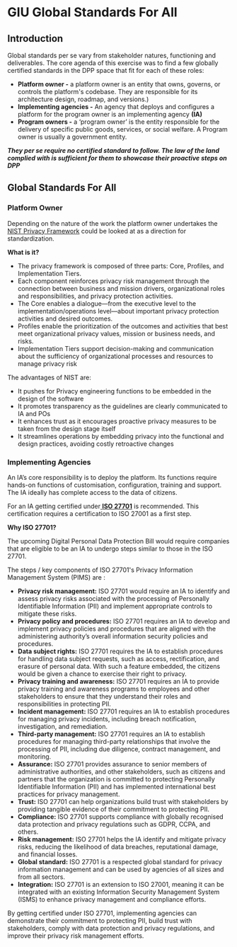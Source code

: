 # GIU Global Standards For All

## Introduction

Global standards per se vary from stakeholder natures, functioning and deliverables. The core agenda of this exercise was to find a few globally certified standards in the DPP space that fit for each of these roles:

* **Platform owner -** a platform owner is an entity that owns, governs, or controls the platform's codebase. They are responsible for its architecture design, roadmap, and versions.)
* **Implementing agencies -** An agency that deploys and configures a platform for the program owner is an implementing agency **(IA)**
* **Program owners -** a ‘program owner’ is the entity responsible for the delivery of specific public goods, services, or social welfare. A Program owner is usually a government entity.

_**They per se require no certified standard to follow. The law of the land complied with is sufficient for them to showcase their proactive steps on DPP**_

## Global Standards For All

### **Platform Owner**

Depending on the nature of the work the platform owner undertakes the [NIST Privacy Framework](https://nvlpubs.nist.gov/nistpubs/CSWP/NIST.CSWP.01162020.pdf) could be looked at as a direction for standardization.

**What is it?**

* The privacy framework is composed of three parts: Core, Profiles, and Implementation Tiers.
* Each component reinforces privacy risk management through the connection between business and mission drivers, organizational roles and responsibilities, and privacy protection activities.
* The Core enables a dialogue—from the executive level to the implementation/operations level—about important privacy protection activities and desired outcomes.
* Profiles enable the prioritization of the outcomes and activities that best meet organizational privacy values, mission or business needs, and risks.
* Implementation Tiers support decision-making and communication about the sufficiency of organizational processes and resources to manage privacy risk

The advantages of NIST are:

* It pushes for Privacy engineering functions to be embedded in the design of the software
* It promotes transparency as the guidelines are clearly communicated to IA and POs
* It enhances trust as it encourages proactive privacy measures to be taken from the design stage itself
* It streamlines operations by embedding privacy into the functional and design practices, avoiding costly retroactive changes

### **Implementing Agencies**

An IA’s core responsibility is to deploy the platform. Its functions require hands-on functions of customisation, configuration, training and support. The IA ideally has complete access to the data of citizens.

For an IA getting certified under[ **ISO 27701**](https://www.linkedin.com/pulse/iso-27701-privacy-information-management-system-sandhya-khamesra-1e/) is recommended. This certification requires a certification to ISO 27001 as a first step.

**Why ISO 27701?**

The upcoming Digital Personal Data Protection Bill would require companies that are eligible to be an IA to undergo steps similar to those in the ISO 27701.

The steps / key components of ISO 27701's Privacy Information Management System (PIMS) are :

* **Privacy risk management:** ISO 27701 would require an IA to identify and assess privacy risks associated with the processing of Personally Identifiable Information (PII) and implement appropriate controls to mitigate these risks.
* **Privacy policy and procedures:** ISO 27701 requires an IA to develop and implement privacy policies and procedures that are aligned with the administering authority’s overall information security policies and procedures.
* **Data subject rights:** ISO 27701 requires the IA to establish procedures for handling data subject requests, such as access, rectification, and erasure of personal data. With such a feature embedded, the citizens would be given a chance to exercise their right to privacy.
* **Privacy training and awareness:** ISO 27701 requires an IA to provide privacy training and awareness programs to employees and other stakeholders to ensure that they understand their roles and responsibilities in protecting PII.
* **Incident management:** ISO 27701 requires an IA to establish procedures for managing privacy incidents, including breach notification, investigation, and remediation.
* **Third-party management:** ISO 27701 requires an IA to establish procedures for managing third-party relationships that involve the processing of PII, including due diligence, contract management, and monitoring.
* **Assurance:** ISO 27701 provides assurance to senior members of administrative authorities, and other stakeholders, such as citizens and partners that the organization is committed to protecting Personally Identifiable Information (PII) and has implemented international best practices for privacy management.
* **Trust:** ISO 27701 can help organizations build trust with stakeholders by providing tangible evidence of their commitment to protecting PII.
* **Compliance:** ISO 27701 supports compliance with globally recognised data protection and privacy regulations such as GDPR, CCPA, and others.
* **Risk management:** ISO 27701 helps the IA identify and mitigate privacy risks, reducing the likelihood of data breaches, reputational damage, and financial losses.
* **Global standard:** ISO 27701 is a respected global standard for privacy information management and can be used by agencies of all sizes and from all sectors.
* **Integration:** ISO 27701 is an extension to ISO 27001, meaning it can be integrated with an existing Information Security Management System (ISMS) to enhance privacy management and compliance efforts.

By getting certified under ISO 27701, implementing agencies can demonstrate their commitment to protecting PII, build trust with stakeholders, comply with data protection and privacy regulations, and improve their privacy risk management efforts.
